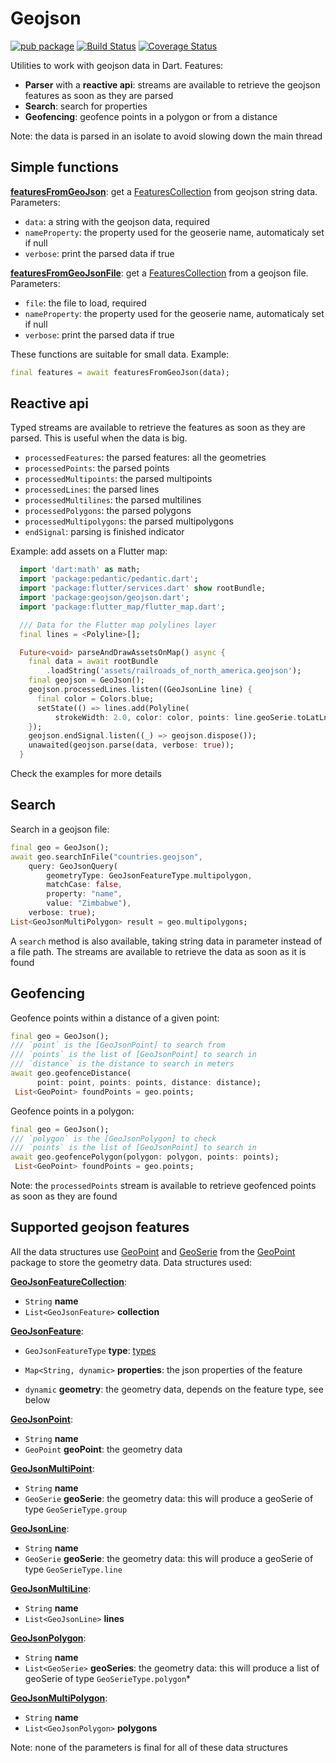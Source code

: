 # Geojson

[![pub package](https://img.shields.io/pub/v/geojson.svg)](https://pub.dartlang.org/packages/geojson) [![Build Status](https://travis-ci.org/synw/geojson.svg?branch=master)](https://travis-ci.org/synw/geojson) [![Coverage Status](https://coveralls.io/repos/github/synw/geojson/badge.svg?branch=master)](https://coveralls.io/github/synw/geojson?branch=master)

Utilities to work with geojson data in Dart. Features:

- **Parser** with a **reactive api**: streams are available to retrieve the geojson features as soon as they are parsed
- **Search**: search for properties
- **Geofencing**: geofence points in a polygon or from a distance

Note: the data is parsed in an isolate to avoid slowing down the main thread

## Simple functions

**[featuresFromGeoJson](https://pub.dev/documentation/geojson/latest/geojson/featuresFromGeoJson.html)**: get a [FeaturesCollection](https://pub.dev/documentation/geojson/latest/geojson/GeoJsonFeatureCollection-class.html) from geojson string data. Parameters:

- `data`: a string with the geojson data, required
- `nameProperty`: the property used for the geoserie name, automaticaly set if null
- `verbose`: print the parsed data if true

**[featuresFromGeoJsonFile](https://pub.dev/documentation/geojson/latest/geojson/featuresFromGeoJsonFile.html)**: get a [FeaturesCollection](https://pub.dev/documentation/geojson/latest/geojson/GeoJsonFeatureCollection-class.html) from a geojson file. Parameters:

- `file`: the file to load, required
- `nameProperty`: the property used for the geoserie name, automaticaly set if null
- `verbose`: print the parsed data if true

These functions are suitable for small data. Example:

```dart
final features = await featuresFromGeoJson(data);
```

## Reactive api

Typed streams are available to retrieve the features as soon as they are parsed. This is useful when the data is big.

- `processedFeatures`: the parsed features: all the geometries
- `processedPoints`: the parsed points
- `processedMultipoints`: the parsed multipoints
- `processedLines`: the parsed lines
- `processedMultilines`: the parsed multilines
- `processedPolygons`: the parsed polygons
- `processedMultipolygons`: the parsed multipolygons
- `endSignal`: parsing is finished indicator

Example: add assets on a Flutter map:

```dart
  import 'dart:math' as math;
  import 'package:pedantic/pedantic.dart';
  import 'package:flutter/services.dart' show rootBundle;
  import 'package:geojson/geojson.dart';
  import 'package:flutter_map/flutter_map.dart';

  /// Data for the Flutter map polylines layer
  final lines = <Polyline>[];

  Future<void> parseAndDrawAssetsOnMap() async {
    final data = await rootBundle
        .loadString('assets/railroads_of_north_america.geojson');
    final geojson = GeoJson();
    geojson.processedLines.listen((GeoJsonLine line) {
      final color = Colors.blue;
      setState(() => lines.add(Polyline(
          strokeWidth: 2.0, color: color, points: line.geoSerie.toLatLng())));
    });
    geojson.endSignal.listen((_) => geojson.dispose());
    unawaited(geojson.parse(data, verbose: true));
  }
```

Check the examples for more details

## Search

Search in  a geojson file:

```dart
final geo = GeoJson();
await geo.searchInFile("countries.geojson",
    query: GeoJsonQuery(
        geometryType: GeoJsonFeatureType.multipolygon,
        matchCase: false,
        property: "name",
        value: "Zimbabwe"),
    verbose: true);
List<GeoJsonMultiPolygon> result = geo.multipolygons;
```

A `search` method is also available, taking string data in parameter instead of a file path. The streams are available to retrieve the data as soon as it is found

## Geofencing

Geofence points within a distance of a given point:

   ```dart
   final geo = GeoJson();
   /// `point` is the [GeoJsonPoint] to search from
   /// `points` is the list of [GeoJsonPoint] to search in
   /// `distance` is the distance to search in meters
   await geo.geofenceDistance(
         point: point, points: points, distance: distance);
    List<GeoPoint> foundPoints = geo.points;
   ```

Geofence points in a polygon:

   ```dart
   final geo = GeoJson();
   /// `polygon` is the [GeoJsonPolygon] to check
   /// `points` is the list of [GeoJsonPoint] to search in
   await geo.geofencePolygon(polygon: polygon, points: points);
    List<GeoPoint> foundPoints = geo.points;
   ```

Note: the `processedPoints` stream is available to retrieve geofenced points as soon as they are found

## Supported geojson features

All the data structures use [GeoPoint](https://pub.dev/documentation/geopoint/latest/geopoint/GeoPoint-class.html) and [GeoSerie](https://pub.dev/documentation/geopoint/latest/geopoint/GeoSerie-class.html) from the [GeoPoint](https://github.com/synw/geopoint) package to store the geometry data. Data structures used:

**[GeoJsonFeatureCollection](https://pub.dev/documentation/geojson/latest/geojson/GeoJsonFeatureCollection-class.html)**:

- `String` **name**
- `List<GeoJsonFeature>` **collection**

**[GeoJsonFeature](https://pub.dev/documentation/geojson/latest/geojson/GeoJsonFeature-class.html)**:

- `GeoJsonFeatureType` **type**: [types](https://pub.dev/documentation/geojson/latest/geojson/GeoJsonFeatureType-class.html)

- `Map<String, dynamic>` **properties**: the json properties of the feature
- `dynamic` **geometry**: the geometry data, depends on the feature type, see below

**[GeoJsonPoint](https://pub.dev/documentation/geojson/latest/geojson/GeoJsonPoint-class.html)**:

- `String` **name**
- `GeoPoint` **geoPoint**: the geometry data

**[GeoJsonMultiPoint](https://pub.dev/documentation/geojson/latest/geojson/GeoJsonMultiPoint-class.html)**:

- `String` **name**
- `GeoSerie` **geoSerie**: the geometry data: this will produce a geoSerie of type `GeoSerieType.group`

**[GeoJsonLine](https://pub.dev/documentation/geojson/latest/geojson/GeoJsonLine-class.html)**:

- `String` **name**
- `GeoSerie` **geoSerie**: the geometry data: this will produce a geoSerie of type `GeoSerieType.line`

**[GeoJsonMultiLine](https://pub.dev/documentation/geojson/latest/geojson/GeoJsonMultiLine-class.html)**:

- `String` **name**
- `List<GeoJsonLine>` **lines**

**[GeoJsonPolygon](https://pub.dev/documentation/geojson/latest/geojson/GeoJsonPolygon-class.html)**:

- `String` **name**
- `List<GeoSerie>` **geoSeries**: the geometry data: this will produce a list of geoSerie of type `GeoSerieType.polygon`*

**[GeoJsonMultiPolygon](https://pub.dev/documentation/geojson/latest/geojson/GeoJsonMultiPolygon-class.html)**:

- `String` **name**
- `List<GeoJsonPolygon>` **polygons**

Note: none of the parameters is final for all of these data structures
